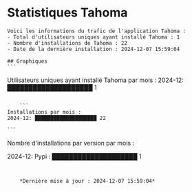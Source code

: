 # Statistiques Tahoma

    Voici les informations du trafic de l'application Tahoma :
    - Total d'utilisateurs uniques ayant installé Tahoma : 1
    - Nombre d'installations de Tahoma : 22
    - Date de la dernière installation : 2024-12-07 15:59:04

    ## Graphiques
    ```
Utilisateurs uniques ayant installé Tahoma par mois :
2024-12: ████████████████████ 1
```

    ```
Installations par mois :
2024-12: ████████████████████ 22
```

    ```
Nombre d'installations par version par mois :

2024-12:
  Pypi   : ████████████████████ 1
```


    *Dernière mise à jour : 2024-12-07 15:59:04*
    